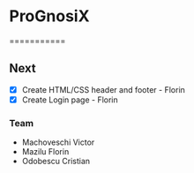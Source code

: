 # ProGnosiX
===========
## Next
- [X] Create HTML/CSS header and footer - Florin
- [X] Create Login page - Florin

### Team
* Machoveschi Victor
* Mazilu Florin
* Odobescu Cristian
